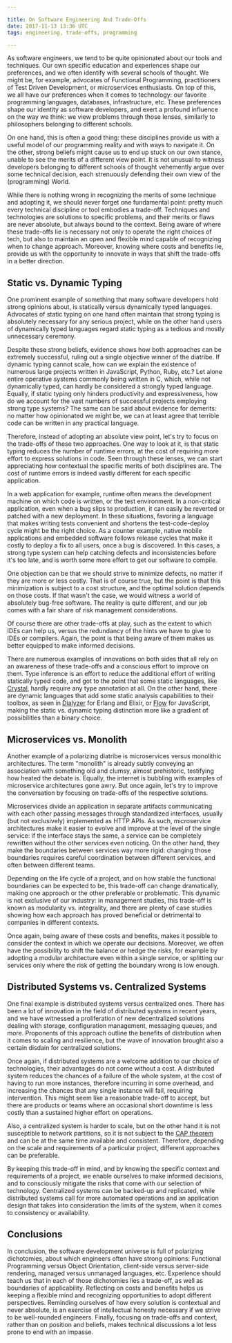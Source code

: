```yaml
---

title: On Software Engineering And Trade-Offs
date: 2017-11-13 13:36 UTC
tags: engineering, trade-offs, programming

---
```


As software engineers, we tend to be quite opinionated about our tools and
techniques. Our own specific education and experiences shape our preferences,
and we often identify with several schools of thought. We might be, for example,
advocates of Functional Programming, practitioners of Test Driven Development,
or microservices enthusiasts. On top of this, we all have our preferences when
it comes to technology: our favorite programming languages, databases,
infrastructure, etc. These preferences shape our identity as software
developers, and exert a profound influence on the way we think: we view problems
through those lenses, similarly to philosophers belonging to different schools.

On one hand, this is often a good thing: these disciplines provide us with a
useful model of our programming reality and with ways to navigate it. On the
other, strong beliefs might cause us to end up stuck on our own stance, unable
to see the merits of a different view point. It is not unusual to witness
developers belonging to different schools of thought vehemently argue over some
technical decision, each strenuously defending their own view of the
(programming) World.

While there is nothing wrong in recognizing the merits of some technique and
adopting it, we should never forget one fundamental point: pretty much every
technical discipline or tool embodies a trade-off. Techniques and technologies
are solutions to specific problems, and their merits or flaws are never
absolute, but always bound to the context. Being aware of where these trade-offs
lie is necessary not only to operate the right choices of tech, but also to
maintain an open and flexible mind capable of recognizing when to change
approach. Moreover, knowing where costs and benefits lie, provide us with the
opportunity to innovate in ways that shift the trade-offs in a better direction.

## Static vs. Dynamic Typing

One prominent example of something that many software developers hold strong
opinions about, is statically versus dynamically typed languages. Advocates of
static typing on one hand often maintain that strong typing is absolutely
necessary for any serious project, while on the other hand users of dynamically
typed languages regard static typing as a tedious and mostly unnecessary
ceremony.

Despite these strong beliefs, evidence shows how both approaches can be
extremely successful, ruling out a single objective winner of the diatribe. If
dynamic typing cannot scale, how can we explain the existence of numerous large
projects written in JavaScript, Python, Ruby, etc.? Let alone entire operative
systems commonly being written in C, which, while not dynamically typed, can
hardly be considered a strongly typed language. Equally, if static typing only
hinders productivity and expressiveness, how do we account for the vast numbers
of successful projects employing strong type systems? The same can be said about
evidence for demerits: no matter how opinionated we might be, we can at least
agree that terrible code can be written in any practical language.

Therefore, instead of adopting an absolute view point, let's try to focus
on the trade-offs of these two approaches. One way to look at it, is that static
typing reduces the number of runtime errors, at the cost of requiring more
effort to express solutions in code. Seen through these lenses, we can start
appreciating how contextual the specific merits of both disciplines are. The
cost of runtime errors is indeed vastly different for each specific application.

In a web application for example, runtime often means the development machine on
which code is written, or the test environment. In a non-critical application,
even when a bug slips to production, it can easily be reverted or patched with a
new deployment. In these situations, favoring a language that makes writing
tests convenient and shortens the test-code-deploy cycle might be the right
choice. As a counter example, native mobile applications and embedded software
follows release cycles that make it costly to deploy a fix to all users, once a
bug is discovered. In this cases, a strong type system can help catching defects
and inconsistencies before it's too late, and is worth some more effort to
get our software to compile.

One objection can be that we should strive to minimize defects, no matter if
they are more or less costly. That is of course true, but the point is that this
minimization is subject to a cost structure, and the optimal solution depends on
those costs. If that wasn't the case, we would witness a world of
absolutely bug-free software. The reality is quite different, and our job comes
with a fair share of risk management considerations.

Of course there are other trade-offs at play, such as the extent to which IDEs
can help us, versus the redundancy of the hints we have to give to IDEs or
compilers. Again, the point is that being aware of them makes us better equipped
to make informed decisions.

There are numerous examples of innovations on both sides that all rely on an
awareness of these trade-offs and a conscious effort to improve on them. Type
inference is an effort to reduce the additional effort of writing statically
typed code, and got to the point that some static languages, like
[Crystal](https://crystal-lang.org/), hardly require any type annotation at all.
On the other hand, there are dynamic languages that add some static analysis
capabilities to their toolbox, as seen in
[Dialyzer](http://erlang.org/doc/man/dialyzer.html) for Erlang and Elixir, or
[Flow](https://flow.org/) for JavaScript, making the static vs. dynamic typing
distinction more like a gradient of possibilities than a binary choice.

## Microservices vs. Monolith

Another example of a polarizing diatribe is microservices versus monolithic
architectures. The term "monolith" is already subtly conveying an association
with something old and clumsy, almost prehistoric, testifying how heated the
debate is. Equally, the internet is bubbling with examples of microservice
architectures gone awry. But once again, let's try to improve the
conversation by focusing on trade-offs of the respective solutions.

Microservices divide an application in separate artifacts communicating with
each other passing messages through standardized interfaces, usually (but not
exclusively) implemented as HTTP APIs. As such, microservice architectures make
it easier to evolve and improve at the level of the single service: if the
interface stays the same, a service can be completely rewritten without the
other services even noticing. On the other hand, they make the boundaries
between services way more rigid: changing those boundaries requires careful
coordination between different services, and often between different teams.

Depending on the life cycle of a project, and on how stable the functional
boundaries can be expected to be, this trade-off can change dramatically, making
one approach or the other preferable or problematic. This dynamic is not
exclusive of our industry: in management studies, this trade-off is known as
modularity vs. integrality, and there are plenty of case studies showing how
each approach has proved beneficial or detrimental to companies in different
contexts.

Once again, being aware of these costs and benefits, makes it possible to
consider the context in which we operate our decisions. Moreover, we often have
the possibility to shift the balance or hedge the risks, for example by adopting
a modular architecture even within a single service, or splitting our services
only where the risk of getting the boundary wrong is low enough.

## Distributed Systems vs. Centralized Systems

One final example is distributed systems versus centralized ones. There has been
a lot of innovation in the field of distributed systems in recent years, and we
have witnessed a proliferation of new decentralized solutions dealing with
storage, configuration management, messaging queues, and more. Proponents of
this approach outline the benefits of distribution when it comes to scaling and
resilience, but the wave of innovation brought also a certain disdain for
centralized solutions.

Once again, if distributed systems are a welcome addition to our choice of
technologies, their advantages do not come without a cost. A distributed system
reduces the chances of a failure of the whole system, at the cost of having to
run more instances, therefore incurring in some overhead, and increasing the
chances that any single instance will fail, requiring intervention. This might
seem like a reasonable trade-off to accept, but there are products or teams
where an occasional short downtime is less costly than a sustained higher effort
on operations.

Also, a centralized system is harder to scale, but on the other hand it is not
susceptible to network partitions, so it is not subject to the [CAP
theorem](https://en.wikipedia.org/wiki/CAP_theorem) and can be at the same time
available and consistent. Therefore, depending on the scale and requirements of
a particular project, different approaches can be preferable.

By keeping this trade-off in mind, and by knowing the specific context and
requirements of a project, we enable ourselves to make informed decisions, and
to consciously mitigate the risks that come with our selection of technology.
Centralized systems can be backed-up and replicated, while distributed systems
call for more automated operations and an application design that takes into
consideration the limits of the system, when it comes to consistency or
availability.

## Conclusions

In conclusion, the software development universe is full of polarizing
dichotomies, about which engineers often have strong opinions: Functional
Programming versus Object Orientation, client-side versus server-side rendering,
managed versus unmanaged languages, etc. Experience should teach us that in each
of those dichotomies lies a trade-off, as well as boundaries of applicability.
Reflecting on costs and benefits helps us keeping a flexible mind and
recognizing opportunities to adopt different perspectives. Reminding ourselves
of how every solution is contextual and never absolute, is an exercise of
intellectual honesty necessary if we strive to be well-rounded engineers.
Finally, focusing on trade-offs and context, rather than on position and
beliefs, makes technical discussions a lot less prone to end with an impasse.
